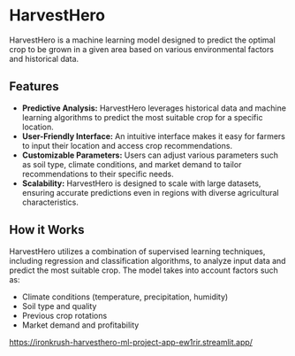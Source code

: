 # HarvestHero

HarvestHero is a machine learning model designed to predict the optimal crop to be grown in a given area based on various environmental factors and historical data.

## Features

- **Predictive Analysis:** HarvestHero leverages historical data and machine learning algorithms to predict the most suitable crop for a specific location.
- **User-Friendly Interface:** An intuitive interface makes it easy for farmers to input their location and access crop recommendations.
- **Customizable Parameters:** Users can adjust various parameters such as soil type, climate conditions, and market demand to tailor recommendations to their specific needs.
- **Scalability:** HarvestHero is designed to scale with large datasets, ensuring accurate predictions even in regions with diverse agricultural characteristics.

## How it Works

HarvestHero utilizes a combination of supervised learning techniques, including regression and classification algorithms, to analyze input data and predict the most suitable crop. The model takes into account factors such as:

- Climate conditions (temperature, precipitation, humidity)
- Soil type and quality
- Previous crop rotations
- Market demand and profitability

https://ironkrush-harvesthero-ml-project-app-ew1rir.streamlit.app/

